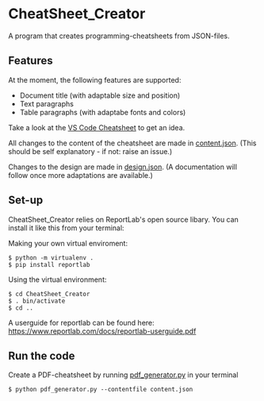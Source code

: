 # CheatSheet_Creator

A program that creates programming-cheatsheets from JSON-files.

## Features

At the moment, the following features are supported:
- Document title (with adaptable size and position)
- Text paragraphs 
- Table paragraphs (with adaptabe fonts and colors)

Take a look at the [VS Code Cheatsheet](VS&#32;Code&#32;Cheatsheet.pdf) to get an idea.

All changes to the content of the cheatsheet are made in [content.json](content.json). (This should be self explanatory - if not: raise an issue.)

Changes to the design are made in [design.json](design.json). (A documentation will follow once more adaptations are available.)

## Set-up

CheatSheet_Creator relies on ReportLab's open source libary. You can install it like this from your terminal:

Making your own virtual enviroment:

    $ python -m virtualenv .  
    $ pip install reportlab

Using the virtual environment:

    $ cd CheatSheet_Creator
    $ . bin/activate
    $ cd ..

A userguide for reportlab can be found here: https://www.reportlab.com/docs/reportlab-userguide.pdf

## Run the code

Create a PDF-cheatsheet by running [pdf_generator.py](pdf_generator.py) in your terminal

    $ python pdf_generator.py --contentfile content.json
